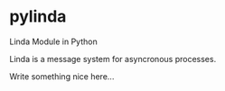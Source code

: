 # pylinda
Linda Module in Python

Linda is a message system for asyncronous processes.

Write something nice here...

